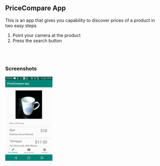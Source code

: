 <h2>PriceCompare App</h2>

This is an app that gives you capability to discover prices of a product in two easy steps<br>
<ol>
<li> Point your camera at the product</li>
<li> Press the search button</li>
</ol>
<br
Thats all you need and if you feel you need to use text based search, it caters for that aswell.<br>
<br>
<h3>Screenshots</h3>
<img src="https://github.com/KudzaiMutsvairo/PriceCompare-App/raw/master/screenshots/image%201.jpeg" width="30%" height="30%"/>

